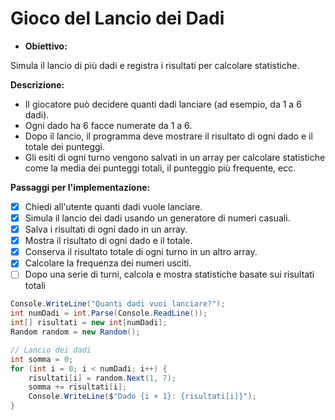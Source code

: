 # Gioco del Lancio dei Dadi

- **Obiettivo:**

Simula il lancio di più dadi e registra i risultati per calcolare statistiche.

**Descrizione:**

- Il giocatore può decidere quanti dadi lanciare (ad esempio, da 1 a 6 dadi).
- Ogni dado ha 6 facce numerate da 1 a 6.
- Dopo il lancio, il programma deve mostrare il risultato di ogni dado e il totale dei punteggi.
- Gli esiti di ogni turno vengono salvati in un array per calcolare statistiche come la media dei punteggi totali, il punteggio più frequente, ecc.

**Passaggi per l'implementazione:**

- [x] Chiedi all'utente quanti dadi vuole lanciare.
- [x] Simula il lancio dei dadi usando un generatore di numeri casuali.
- [x] Salva i risultati di ogni dado in un array.
- [x] Mostra il risultato di ogni dado e il totale.
- [x] Conserva il risultato totale di ogni turno in un altro array.
- [x] Calcolare la frequenza dei numeri usciti.
- [ ] Dopo una serie di turni, calcola e mostra statistiche basate sui risultati totali

```csharp
Console.WriteLine("Quanti dadi vuoi lanciare?");
int numDadi = int.Parse(Console.ReadLine());
int[] risultati = new int[numDadi];
Random random = new Random();

// Lancio dei dadi
int somma = 0;
for (int i = 0; i < numDadi; i++) {
    risultati[i] = random.Next(1, 7);
    somma += risultati[i];
    Console.WriteLine($"Dado {i + 1}: {risultati[i]}");
}
```